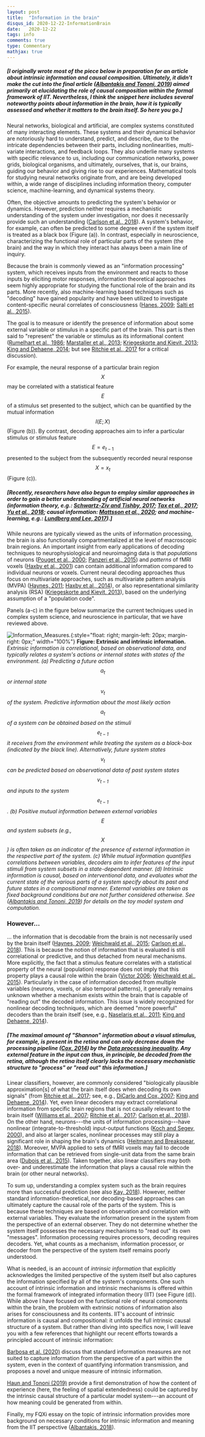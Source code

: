 ```yaml
---
layout: post
title:  "Information in the brain"
disqus_id: 2020-12-22-InformationBrain
date:   2020-12-22
tags: info
comments: true
type: Commentary
mathjax: true
---
```


##### [I originally wrote most of the piece below in preparation for an article about intrinsic information and causal composition. Ultimately, it didn't make the cut into the final article ([Albantakis and Tononi, 2019](https://www.mdpi.com/1099-4300/21/10/989)) aimed primarily at elucidating the role of causal composition within the formal framework of IIT. Nevertheless, I think the snippet here includes several noteworthy points about information in the brain, how it is typically assessed and whether it matters to the brain itself. So here you go.]

Neural networks, biological and artificial, are complex systems constituted of many interacting elements. These systems and their dynamical behavior are notoriously hard to understand, predict, and describe, due to the intricate dependencies between their parts, including nonlinearities, multi-variate interactions, and feedback loops.  They also underlie many systems with specific relevance to us, including our communication networks, power grids, biological organisms, and ultimately, ourselves, that is, our brains, guiding our behavior and giving rise to our experiences. Mathematical tools for studying neural networks originate from, and are being developed within, a wide range of disciplines including information theory, computer science, machine-learning, and dynamical systems theory.

Often, the objective amounts to predicting the system's behavior or dynamics. However, prediction neither requires a mechanistic understanding of the system under investigation, nor does it necessarily provide such an understanding ([Carlson et al., 2018](https://doi.org/10.1016/j.neuroimage.2017.08.019)). A system's behavior, for example, can often be predicted to some degree even if the system itself is treated as a black box (Figure (a)). In contrast, especially in neuroscience, characterizing the functional role of particular parts of the system (the brain) and the way in which they interact has always been a main line of inquiry.

Because the brain is commonly viewed as an "information processing" system, which receives inputs from the environment and reacts to those inputs by eliciting motor responses, information theoretical approaches seem highly appropriate for studying the functional role of the brain and its parts.
More recently, also machine-learning based techniques such as "decoding" have gained popularity and have been utilized to investigate content-specific neural correlates of consciousness ([Hanes, 2009](https://doi.org/10.1016/j.tics.2009.02.004); [Salti et al., 2015](https://elifesciences.org/articles/05652)).

The goal is to measure or identify the presence of information about some external variable or stimulus in a specific part of the brain. This part is then said to "represent" the variable or stimulus as its informational content ([Rumelhart et al., 1986](https://www.nature.com/articles/323533a0); [Marstaller et al., 2013](https://doi.org/10.1162/NECO_a_00475); [Kriegeskorte and Kievit, 2013](https://doi.org/10.1016/j.tics.2013.06.007); [King and Dehaene, 2014](https://doi.org/10.1016/j.tics.2014.01.002); but see [Ritchie et al., 2017](https://www.journals.uchicago.edu/doi/10.1093/bjps/axx023) for a critical discussion).

For example, the neural response of a particular brain region $$X$$ may be correlated with a statistical feature $$E$$ of a stimulus set presented to the subject, which can be quantified by the mutual information $$I(E;X)$$ (Figure (b)). 
By contrast, decoding approaches aim to infer a particular stimulus or stimulus feature $$E = e_{t-1}$$ presented to the subject from the subsequently recorded neural response $$X = x_t$$ (Figure (c)). 

##### [Recently, researchers have also begun to employ similar approaches in order to gain a better understanding of artificial neural networks (information theory, e.g.: [Schwartz-Ziv and Tishby, 2017](https://arxiv.org/abs/1703.00810); [Tax et al., 2017](https://www.mdpi.com/1099-4300/19/9/474); [Yu et al., 2018](https://arxiv.org/abs/1804.06537); causal information: [Mattsson et al., 2020](https://arxiv.org/abs/2010.13871); and machine-learning, e.g.: [Lundberg and Lee, 2017](https://arxiv.org/abs/1705.07874)).]

While neurons are typically viewed as the units of information processing, the brain is also functionally compartmentalized at the level of macroscopic brain regions. 
An important insight from early applications of decoding techniques to neurophysiological and neuroimaging data is that *populations* of neurons ([Pouget et al., 2000](https://www.nature.com/articles/35039062); [Panzeri et al., 2015](https://doi.org/10.1016/j.tics.2015.01.002)) and *patterns* of fMRI voxels ([Haxby et al., 2001](https://science.sciencemag.org/content/293/5539/2425)) can contain additional information compared to individual neurons or voxels. Current neural decoding approaches thus focus on multivariate approaches, such as multivariate pattern analysis (MVPA) ([Haynes, 2011](https://doi.org/10.1016/j.neuroimage.2011.03.057); [Haxby et al., 2014](https://www.annualreviews.org/doi/10.1146/annurev-neuro-062012-170325)), or also representational similarity analysis (RSA) ([Kriegeskorte and Kievit, 2013](https://doi.org/10.1016/j.tics.2013.06.007)), based on the underlying assumption of a "population code". 

Panels (a-c) in the figure below summarize the current techniques used in complex system science, and neuroscience in particular, that we have reviewed above. 

![Information_Measures.](../images/Fig_Decoding.png){:style="float: right; margin-left: 20px; margin-right: 0px;" width="100%"}
**Figure: Extrinsic and intrinsic information.** *Extrinsic information is correlational, based on observational data, and typically relates a system's actions or internal states with states of the environment. (a) Predicting a future action $$a_t$$ or internal state $$v_t$$ of the system. Predictive information about the most likely action $$a_t$$ of a system can be obtained based on the stimuli $$e_{t-1}$$ it receives from the environment while treating the system as a black-box (indicated by the black line). Alternatively, future system states $$v_t$$ can be predicted based on observational data of past system states $$v_{t-1}$$ and inputs to the system $$e_{t-1}$$. (b) Positive mutual information between external variables $$E$$ and system subsets (e.g., $$X$$) is often taken as an indicator of the presence of external information in the respective part of the system. (c) While mutual information quantifies correlations between variables, decoders aim to infer features of the input stimuli from system subsets in a state-dependent manner. (d) Intrinsic information is causal, based on interventional data, and evaluates what the current state of the various parts of a system specify about its past and future states in a compositional manner. External variables are taken as fixed background conditions but are not further considered otherwise. See ([Albantakis and Tononi, 2019](https://www.mdpi.com/1099-4300/21/10/989)) for details on the toy model system and computation.* 

### However...

... the information that is decodable from the brain is not necessarily used by the brain itself ([Haynes, 2009](https://doi.org/10.1016/j.tics.2009.02.004); [Weichwald et al., 2015](https://doi.org/10.1016/j.neuroimage.2015.01.036); [Carlson et al., 2018](https://doi.org/10.1016/j.neuroimage.2017.08.019)). 
This is because the notion of information that is evaluated is still correlational or predictive, and thus detached from neural mechanisms. 
More explicitly, the fact that a stimulus feature correlates with a statistical property of the neural (population) response does not imply that this property plays a causal role within the brain ([Victor 2006](https://link.springer.com/article/10.1162%2Fbiot.2006.1.3.302); [Weichwald et al., 2015](https://doi.org/10.1016/j.neuroimage.2015.01.036)).
Particularly in the case of information decoded from multiple variables (neurons, voxels, or also temporal patterns), it generally remains unknown whether a mechanism exists within the brain that is capable of "reading out" the decoded information.
This issue is widely recognized for nonlinear decoding techniques, which are deemed "more powerful" decoders than the brain itself (see, e.g., [Naselaris et al., 2011](https://doi.org/10.1016/j.neuroimage.2010.07.073); [King and Dehaene, 2014](https://doi.org/10.1016/j.tics.2014.01.002)).

##### [The maximal amount of "Shannon" information about a visual stimulus, for example, is present in the retina and can only decrease down the processing pipeline ([Cox, 2014](https://www.sciencedirect.com/science/article/abs/pii/S0959438814000312?via%3Dihub)) by the [Data processing inequality](https://en.wikipedia.org/wiki/Data_processing_inequality). Any external feature in the input can thus, in principle, be decoded from the retina, although the retina itself clearly lacks the necessary mechanistic structure to "process" or "read out" this information.]

Linear classifiers, however, are commonly considered "biologically plausible approximation[s] of what the brain itself does when decoding its own signals" (from [Ritchie et al., 2017](https://www.journals.uchicago.edu/doi/10.1093/bjps/axx023); see, e.g., [DiCarlo and Cox, 2007](https://doi.org/10.1016/j.tics.2007.06.010); [King and Dehaene, 2014](https://doi.org/10.1016/j.tics.2014.01.002)). Yet, even linear decoders may extract correlational information from specific brain regions that is not causally relevant to the brain itself ([Williams et al., 2007](https://www.nature.com/articles/nn1900); [Ritchie et al., 2017](https://www.journals.uchicago.edu/doi/10.1093/bjps/axx023); [Carlson et al., 2018](https://doi.org/10.1016/j.neuroimage.2017.08.019)). On the other hand, neurons---the units of information processing---have nonlinear (integrate-to-threshold) input-output functions ([Koch and Segev, 2000](https://www.nature.com/articles/nn1100_1171)), and also at larger scales, nonlinear processes may still play a significant role in shaping the brain's dynamics ([Heitmann and Breakspear, 2018](https://doi.org/10.1162/netn_a_00041)). Moreover, MVPA applied to sets of fMRI voxels may fail to decode information that can be retrieved from single-unit data from the same brain area ([Dubois et al., 2015](https://doi.org/10.1523/JNEUROSCI.4037-14.2015)). Taken together, also linear classifiers may both over- and underestimate the information that plays a causal role within the brain (or other neural networks). 

To sum up, understanding a complex system such as the brain requires more than successful prediction (see also [Kay, 2018](https://doi.org/10.1016/j.neuroimage.2017.08.016)). 
However, neither standard information-theoretical, nor decoding-based approaches can ultimately capture the causal role of the parts of the system. This is because these techniques are based on observation and correlation with external variables. They evaluate the information present in the system from the perspective of an external observer. They do not determine whether the system itself possesses the necessary mechanisms to "read out" its own "messages". 
Information processing requires processors, decoding requires decoders. Yet, what counts as a mechanism, information processor, or decoder from the perspective of the system itself remains poorly understood. 

What is needed, is an account of *intrinsic information* that explicitly acknowledges the limited perspective of the system itself but also captures the information specified by all of the system's components.
One such account of intrinsic information and intrinsic mechanisms is offered within the formal framework of integrated information theory (IIT) (see Figure (d)). While above I have focused on the functional role of neural components within the brain, the problem with extrinsic notions of information also arises for consciousness and its contents. IIT's account of intrinsic information is causal and compositional: it unfolds the full intrinsic causal structure of a system. 
But rather than diving into specifics now, I will leave you with a few references that highlight our recent efforts towards a principled account of intrinsic information:

[Barbosa et al. (2020)](https://doi.org/10.1038/s41598-020-75943-4) discuss that standard information measures are not suited to capture information from the perspective of a part within the system, even in the context of quantifying information transmission, and proposes a novel and unique measure of intrinsic information.

[Haun and Tononi (2019)](https://www.mdpi.com/1099-4300/21/12/1160) provide a first demonstration of how the content of experience (here, the feeling of spatial extendedness) could be captured by the intrinsic causal structure of a particular model system---an account of how meaning could be generated from within.

Finally, my FQXi essay on the topic of intrinsic information provides more background on necessary conditions for intrinsic information and meaning from the IIT perspective ([Albantakis, 2018](https://link.springer.com/chapter/10.1007%2F978-3-319-75726-1_2)). 
